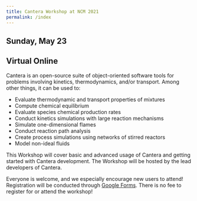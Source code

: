 ```yaml
---
title: Cantera Workshop at NCM 2021
permalink: /index
---
```


## Sunday, May 23

## Virtual Online

Cantera is an open-source suite of object-oriented software tools for problems involving kinetics, thermodynamics, and/or transport. Among other things, it can be used to:

* Evaluate thermodynamic and transport properties of mixtures
* Compute chemical equilibrium
* Evaluate species chemical production rates
* Conduct kinetics simulations with large reaction mechanisms
* Simulate one-dimensional flames
* Conduct reaction path analysis
* Create process simulations using networks of stirred reactors
* Model non-ideal fluids

This Workshop will cover basic and advanced usage of Cantera and getting started with Cantera development. The Workshop will be hosted by the lead developers of Cantera.

Everyone is welcome, and we especially encourage new users to attend! Registration will be conducted through [Google Forms](https://forms.gle/H5Fip7sHfQeo4vZX7). There is no fee to register for or attend the workshop!
